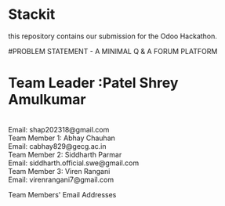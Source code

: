 # Stackit
this repository contains our submission for the Odoo Hackathon.

#PROBLEM STATEMENT - A MINIMAL Q & A FORUM PLATFORM
<h1>Team Leader :Patel Shrey Amulkumar</h1><br>
Email: shap202318@gmail.com<br>
Team Member 1: Abhay Chauhan<br>
Email: cabhay829@gecg.ac.in<br>
Team Member 2: Siddharth Parmar<br>
Email: siddharth.official.swe@gmail.com<br>
Team Member 3: Viren Rangani<br>
Email: virenrangani7@gmail.com<br>


 






Team Members' Email Addresses
